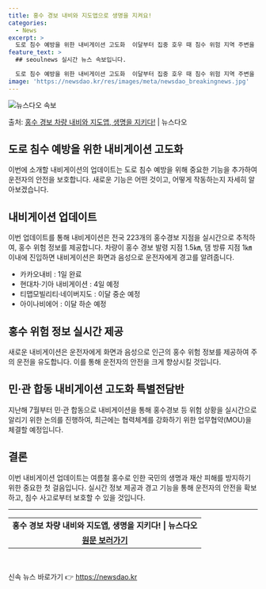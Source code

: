 ```yaml
---
title: 홍수 경보 내비와 지도앱으로 생명을 지켜요!
categories:
  - News
excerpt: >
  도로 침수 예방을 위한 내비게이션 고도화  이달부터 집중 호우 때 침수 위험 지역 주변을 운행하는 차량은 내…
feature_text: >
  ## seoulnews 실시간 뉴스 속보입니다.

  도로 침수 예방을 위한 내비게이션 고도화  이달부터 집중 호우 때 침수 위험 지역 주변을 운행하는 차량은 내…
image: 'https://newsdao.kr/res/images/meta/newsdao_breakingnews.jpg'
---
```


![뉴스다오 속보](https://newsdao.kr/res/images/meta/newsdao_breakingnews.jpg)

<p>출처: <a href="https://newsdao.kr/4551" rel="dofollow">홍수 경보 차량 내비와 지도앱, 생명을 지키다!</a> | 뉴스다오</p>

<h2 data-ke-size="size26">도로 침수 예방을 위한 내비게이션 고도화</h2>
<p data-ke-size="size16">이번에 소개할 내비게이션의 업데이트는 도로 침수 예방을 위해 중요한 기능을 추가하여 운전자의 안전을 보호합니다. 새로운 기능은 어떤 것이고, 어떻게 작동하는지 자세히 알아보겠습니다.</p>

<h2 data-ke-size="size24">내비게이션 업데이트</h2>
<p data-ke-size="size16">이번 업데이트를 통해 내비게이션은 전국 223개의 홍수경보 지점을 실시간으로 추적하여, 홍수 위험 정보를 제공합니다. 차량이 홍수 경보 발령 지점 1.5㎞, 댐 방류 지점 1㎞ 이내에 진입하면 내비게이션은 화면과 음성으로 운전자에게 경고를 알려줍니다.</p>
<ul>
  <li>카카오내비 : 1일 완료</li>
  <li>현대차·기아 내비게이션 : 4일 예정</li>
  <li>티맵모빌리티·네이버지도 : 이달 중순 예정</li>
  <li>아이나비에어 : 이달 하순 예정</li>
</ul>

<h2 data-ke-size="size24">홍수 위험 정보 실시간 제공</h2>
<p data-ke-size="size16">새로운 내비게이션은 운전자에게 화면과 음성으로 인근의 홍수 위험 정보를 제공하여 주의 운전을 유도합니다. 이를 통해 운전자의 안전을 크게 향상시킬 것입니다.</p>

<h2 data-ke-size="size24">민·관 합동 내비게이션 고도화 특별전담반</h2>
<p data-ke-size="size16">지난해 7월부터 민·관 합동으로 내비게이션을 통해 홍수경보 등 위험 상황을 실시간으로 알리기 위한 논의를 진행하여, 최근에는 협력체계를 강화하기 위한 업무협약(MOU)을 체결할 예정입니다.</p>

<h2 data-ke-size="size24">결론</h2>
<p data-ke-size="size16">이번 내비게이션 업데이트는 여름철 홍수로 인한 국민의 생명과 재산 피해를 방지하기 위한 중요한 첫 걸음입니다. 실시간 정보 제공과 경고 기능을 통해 운전자의 안전을 확보하고, 침수 사고로부터 보호할 수 있을 것입니다.</p>
<hr>

<table>
  <tr>
    <td style="text-align: center; height: 17px;"><b>홍수 경보 차량 내비와 지도앱, 생명을 지키다! | 뉴스다오</b></td>
  </tr>
  <tr>
    <td style="text-align: center; height: 17px;"><b><a href="https://newsdao.kr/4551">원문 보러가기</a></b></td>
  </tr>
</table>
<p data-ke-size="size16">&nbsp;</p> 

신속 뉴스 바로가기 👉 <a href="https://newsdao.kr" rel="dofollow">https://newsdao.kr</a>


